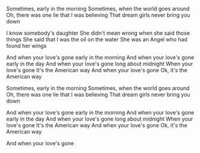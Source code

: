 Sometimes, early in the morning
Sometimes, when the world goes around
Oh, there was one lie that I was believing
That dream girls never bring you down

I know somebody's daughter
She didn't mean wrong when she said those things
She said that I was the oil on the water
She was an Angel who had found her wings

And when your love's gone early in the morning
And when your love's gone early in the day
And when your love's gone long about midnight
When your love's gone
It's the American way
And when your love's gone
Ok, it's the American way

Sometimes, early in the morning
Sometimes, when the world goes around
Oh, there was one lie that I was believing
That dream girls never bring you down

And when your love's gone early in the morning
And when your love's gone early in the day
And when your love's gone long about midnight
When your love's gone
It's the American way
And when your love's gone
Ok, it's the American way

And when your love's gone
